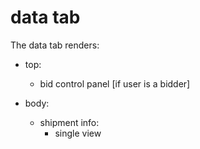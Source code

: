 # data tab

The data tab renders:

- top:

  - bid control panel [if user is a bidder]

- body:
  - shipment info:
    - single view
